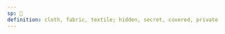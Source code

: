 ```yaml
---
sp: 󱤥
definition: cloth, fabric, textile; hidden, secret, covered, private
---
```

<!-- len is about covering stuff up. it's about clothing and secrecy.  -->
